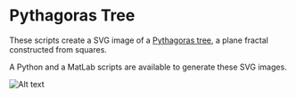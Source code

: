 Pythagoras Tree
===============

These scripts create a SVG image of a [Pythagoras tree](https://en.wikipedia.org/wiki/Pythagoras_tree_%28fractal%29),
a plane fractal constructed from squares.

A Python and a MatLab scripts are available to generate these SVG images.

![Alt text](https://upload.wikimedia.org/wikipedia/commons/8/88/Pythagoras_tree_1_1_13_Summer.svg)
